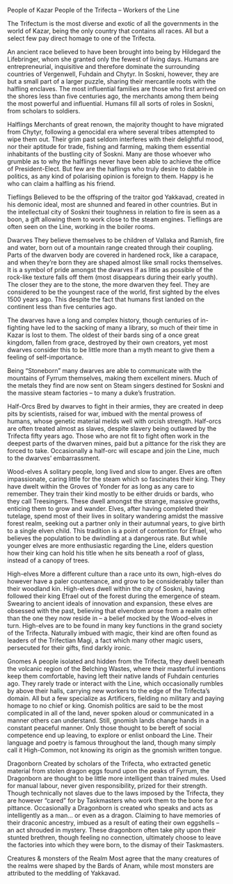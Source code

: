 People of Kazar
People of the Trifecta – Workers of the Line

The Trifectum is the most diverse and exotic of all the governments in the world of Kazar, being the only country that contains all races. All but a select few pay direct homage to one of the Trifecta.

An ancient race believed to have been brought into being by Hildegard the Lifebringer, whom she granted only the fewest of living days. Humans are entrepreneurial, inquisitive and therefore dominate the surrounding countries of Vergenwell, Fuhdain and Chytyr. In Soskni, however, they are but a small part of a larger puzzle, sharing their mercantile roots with the halfling enclaves. The most influential families are those who first arrived on the shores less than five centuries ago, the merchants among them being the most powerful and influential.
Humans fill all sorts of roles in Soskni, from scholars to soldiers.

Halflings
Merchants of great renown, the majority thought to have migrated from Chytyr, following a genocidal era where several tribes attempted to wipe them out. Their grim past seldom interferes with their delightful mood, nor their aptitude for trade, fishing and farming, making them essential inhabitants of the bustling city of Soskni.
Many are those whoever who grumble as to why the halflings never have been able to achieve the office of President-Elect. But few are the haflings who truly desire to dabble in politics, as any kind of polarising opinion is foreign to them. Happy is he who can claim a halfling as his friend.

Tieflings
Believed to be the offspring of the traitor god Yakkavad, created in his demonic ideal, most are shunned and feared in other countries. But in the intellectual city of Soskni their toughness in relation to fire is seen as a boon, a gift allowing them to work close to the steam engines. Tieflings are often seen on the Line, working in the boiler rooms.

Dwarves
They believe themselves to be children of Vallaka and Ramish, fire and water, born out of a mountain range created through their coupling. Parts of the dwarven body are covered in hardened rock, like a carapace, and when they’re born they are shaped almost like small rocks themselves. It is a symbol of pride amongst the dwarves if as little as possible of the rock-like texture falls off them (most disappears during their early youth). The closer they are to the stone, the more dwarven they feel. They are considered to be the youngest race of the world, first sighted by the elves 1500 years ago. This despite the fact that humans first landed on the continent less than five centuries ago.

The dwarves have a long and complex history, though centuries of in-fighting have led to the sacking of many a library, so much of their time in Kazar is lost to them. The oldest of their bards sing of a once great kingdom, fallen from grace, destroyed by their own creators, yet most dwarves consider this to be little more than a myth meant to give them a feeling of self-importance.

Being “Stoneborn” many dwarves are able to communicate with the mountains of Fyrrum themselves, making them excellent miners. Much of the metals they find are now sent on Steam singers destined for Soskni and the massive steam factories – to many a duke’s frustration.

Half-Orcs
Bred by dwarves to fight in their armies, they are created in deep pits by scientists, raised for war, imbued with the mental prowess of humans, whose genetic material melds well with orcish strength. Half-orcs are often treated almost as slaves, despite slavery being outlawed by the Trifecta fifty years ago. Those who are not fit to fight often work in the deepest parts of the dwarven mines, paid but a pittance for the risk they are forced to take. Occasionally a half-orc will escape and join the Line, much to the dwarves’ embarrassment.

Wood-elves
A solitary people, long lived and slow to anger. Elves are often impassionate, caring little for the steam which so fascinates their king. They have dwelt within the Groves of Yonder for as long as any care to remember. They train their kind mostly to be either druids or bards, who they call Treesingers. These dwell amongst the strange, massive growths, enticing them to grow and wander. Elves, after having completed their tutelage, spend most of their lives in solitary wandering amidst the massive forest realm, seeking out a partner only in their autumnal years, to give birth to a single elven child.
This tradition is a point of contention for Efrael, who believes the population to be dwindling at a dangerous rate. But while younger elves are more enthusiastic regarding the Line, elders question how their king can hold his title when he sits beneath a roof of glass, instead of a canopy of trees.

High-elves
More a different culture than a race unto its own, high-elves do however have a paler countenance, and grow to be considerably taller than their woodland kin. High-elves dwell within the city of Soskni, having followed their king Efrael out of the forest during the emergence of steam. Swearing to ancient ideals of innovation and expansion, these elves are obsessed with the past, believing that elvendom arose from a realm other than the one they now reside in – a belief mocked by the Wood-elves in turn.
High-elves are to be found in many key functions in the grand society of the Trifecta. Naturally imbued with magic, their kind are often found as leaders of the Trifectian Magi, a fact which many other magic users, persecuted for their gifts, find darkly ironic.

Gnomes
A people isolated and hidden from the Trifecta, they dwell beneath the volcanic region of the Belching Wastes, where their masterful inventions keep them comfortable, having left their native lands of Fuhdain centuries ago. They rarely trade or interact with the Line, which occasionally rumbles by above their halls, carrying new workers to the edge of the Trifecta’s domain. All but a few specialize as Artificers, fielding no military and paying homage to no chief or king. Gnomish politics are said to be the most complicated in all of the land, never spoken aloud or communicated in a manner others can understand. Still, gnomish lands change hands in a constant peaceful manner. Only those thought to be bereft of social competence end up leaving, to explore or enlist onboard the Line. Their language and poetry is famous throughout the land, though many simply call it High-Common, not knowing its origin as the gnomish written tongue.

Dragonborn
Created by scholars of the Trifecta, who extracted genetic material from stolen dragon eggs found upon the peaks of Fyrrum, the Dragonborn are thought to be little more intelligent than trained mules. Used for manual labour, never given responsibility, prized for their strength. Though technically not slaves due to the laws imposed by the Trifecta, they are however “cared” for by Taskmasters who work them to the bone for a pittance.
Occasionally a Dragonborn is created who speaks and acts as intelligently as a man… or even as a dragon. Claiming to have memories of their draconic ancestry, imbued as a result of eating their own eggshells – an act shrouded in mystery. These dragonborn often take pity upon their stunted brethren, though feeling no connection, ultimately choose to leave the factories into which they were born, to the dismay of their Taskmasters.




Creatures & monsters of the Realm
Most agree that the many creatures of the realms were shaped by the Bards of Anam, while most monsters are attributed to the meddling of Yakkavad.